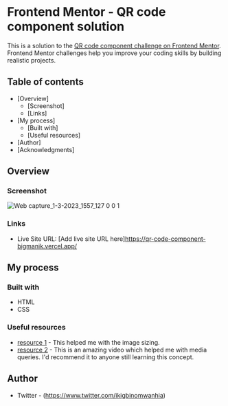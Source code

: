 # Frontend Mentor - QR code component solution

This is a solution to the [QR code component challenge on Frontend Mentor](https://www.frontendmentor.io/challenges/qr-code-component-iux_sIO_H). Frontend Mentor challenges help you improve your coding skills by building realistic projects. 

## Table of contents

- [Overview]
  - [Screenshot]
  - [Links]
- [My process]
  - [Built with]
  - [Useful resources]
- [Author]
- [Acknowledgments]



## Overview

### Screenshot

![Web capture_1-3-2023_1557_127 0 0 1](https://user-images.githubusercontent.com/71214218/222015627-83bc932e-bd5c-4f9c-a87f-db055a36862c.jpeg)



### Links
- Live Site URL: [Add live site URL here]https://qr-code-component-bigmanik.vercel.app/

## My process

### Built with

- HTML
- CSS 



### Useful resources

- [ resource 1](https://www.w3schools.com) - This helped me with the image sizing.
- [ resource 2](https://bit.ly/DaveGrayWebDevRoadmap) - This is an amazing video which helped me with media queries. I'd recommend it to anyone still learning this concept.


## Author


- Twitter - (https://www.twitter.com/ikigbinomwanhia)




